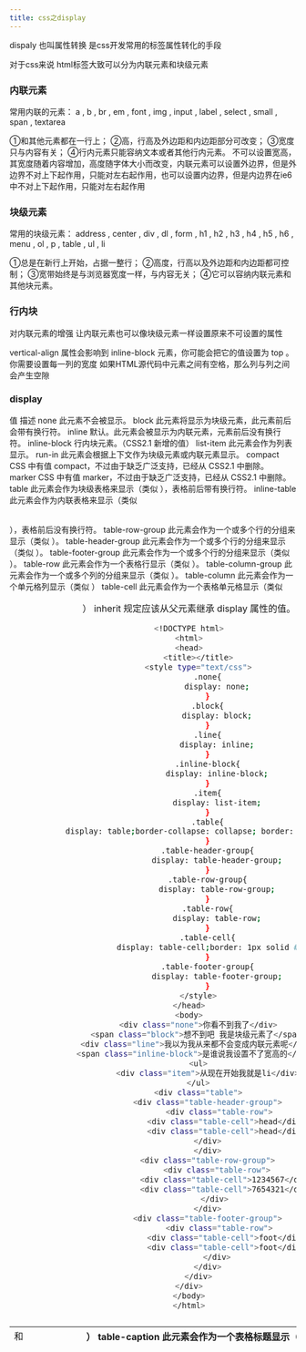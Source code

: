 ```yaml
---
title: css之display
---
```

dispaly 也叫属性转换 是css开发常用的标签属性转化的手段

对于css来说 html标签大致可以分为内联元素和块级元素

### 内联元素
常用内联的元素：
a , b , br , em , font , img , input , label , select , small , span , textarea 

①和其他元素都在一行上；
②高，行高及外边距和内边距部分可改变；
③宽度只与内容有关；
④行内元素只能容纳文本或者其他行内元素。
不可以设置宽高，其宽度随着内容增加，高度随字体大小而改变，内联元素可以设置外边界，但是外边界不对上下起作用，只能对左右起作用，也可以设置内边界，但是内边界在ie6中不对上下起作用，只能对左右起作用

### 块级元素
常用的块级元素：
address , center , div , dl , form , h1 , h2 , h3 , h4 , h5 , h6 , menu , ol , p , table , ul , li

①总是在新行上开始，占据一整行；
②高度，行高以及外边距和内边距都可控制；
③宽带始终是与浏览器宽度一样，与内容无关；
④它可以容纳内联元素和其他块元素。

### 行内块
对内联元素的增强 让内联元素也可以像块级元素一样设置原来不可设置的属性

vertical-align 属性会影响到 inline-block 元素，你可能会把它的值设置为 top 。
你需要设置每一列的宽度
如果HTML源代码中元素之间有空格，那么列与列之间会产生空隙

### display

值	描述
none	此元素不会被显示。
block	此元素将显示为块级元素，此元素前后会带有换行符。
inline	默认。此元素会被显示为内联元素，元素前后没有换行符。
inline-block	行内块元素。（CSS2.1 新增的值）
list-item	此元素会作为列表显示。
run-in	此元素会根据上下文作为块级元素或内联元素显示。
compact	CSS 中有值 compact，不过由于缺乏广泛支持，已经从 CSS2.1 中删除。
marker	CSS 中有值 marker，不过由于缺乏广泛支持，已经从 CSS2.1 中删除。
table	此元素会作为块级表格来显示（类似 <table>），表格前后带有换行符。
inline-table	此元素会作为内联表格来显示（类似 <table>），表格前后没有换行符。
table-row-group	此元素会作为一个或多个行的分组来显示（类似 <tbody>）。
table-header-group	此元素会作为一个或多个行的分组来显示（类似 <thead>）。
table-footer-group	此元素会作为一个或多个行的分组来显示（类似 <tfoot>）。
table-row	此元素会作为一个表格行显示（类似 <tr>）。
table-column-group	此元素会作为一个或多个列的分组来显示（类似 <colgroup>）。
table-column	此元素会作为一个单元格列显示（类似 <col>）
table-cell	此元素会作为一个表格单元格显示（类似 <td> 和 <th>）
table-caption	此元素会作为一个表格标题显示（类似 <caption>）
inherit	规定应该从父元素继承 display 属性的值。
``` bash
<!DOCTYPE html>
<html>
<head>
	<title></title>
	<style type="text/css">
		.none{
			display: none;
		}
		.block{
			display: block;
		}
		.line{
			display: inline;
		}
		.inline-block{
			display: inline-block;
		}
		.item{
			display: list-item;
		}
		.table{
			display: table;border-collapse: collapse; border: 1px solid #aaa;
		}
		.table-header-group{
			display: table-header-group;
		}
		.table-row-group{
			display: table-row-group;
		}
		.table-row{
			display: table-row;
		}
		.table-cell{
			display: table-cell;border: 1px solid #aaa;
		}
		.table-footer-group{
			display: table-footer-group;
		}
	</style>
</head>
<body>
	<div class="none">你看不到我了</div>
	<span class="block">想不到吧 我是块级元素了</span>
	<div class="line">我以为我从来都不会变成内联元素呢</div>
	<span class="inline-block">是谁说我设置不了宽高的</span>
	<ul>
		<div class="item">从现在开始我就是li</div>
	</ul>
	<div class="table">
	    <div class="table-header-group">
	         <div class="table-row">
	            <div class="table-cell">head</div>
	            <div class="table-cell">head</div>
	        </div>    
	    </div>
	    <div class="table-row-group">
	        <div class="table-row">
	            <div class="table-cell">1234567</div>
	            <div class="table-cell">7654321</div>
	        </div> 
	    </div>
	    <div class="table-footer-group">
	         <div class="table-row">
	            <div class="table-cell">foot</div>
	            <div class="table-cell">foot</div>
	        </div>
        </div>
    </div>
</div>
</body>
</html>
```